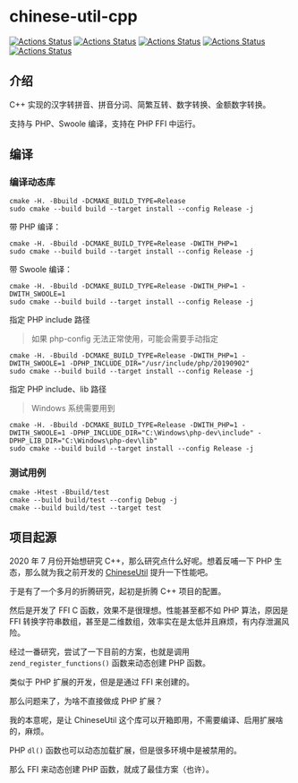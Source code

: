 # chinese-util-cpp

[![Actions Status](https://github.com/Yurunsoft/chinese-util-cpp/workflows/MacOS/badge.svg)](https://github.com/Yurunsoft/chinese-util-cpp/actions)
[![Actions Status](https://github.com/Yurunsoft/chinese-util-cpp/workflows/Windows/badge.svg)](https://github.com/Yurunsoft/chinese-util-cpp/actions)
[![Actions Status](https://github.com/Yurunsoft/chinese-util-cpp/workflows/Ubuntu/badge.svg)](https://github.com/Yurunsoft/chinese-util-cpp/actions)
[![Actions Status](https://github.com/Yurunsoft/chinese-util-cpp/workflows/Style/badge.svg)](https://github.com/Yurunsoft/chinese-util-cpp/actions)
[![Actions Status](https://github.com/Yurunsoft/chinese-util-cpp/workflows/Install/badge.svg)](https://github.com/Yurunsoft/chinese-util-cpp/actions)

## 介绍

C++ 实现的汉字转拼音、拼音分词、简繁互转、数字转换、金额数字转换。

支持与 PHP、Swoole 编译，支持在 PHP FFI 中运行。

## 编译

### 编译动态库

```shell
cmake -H. -Bbuild -DCMAKE_BUILD_TYPE=Release
sudo cmake --build build --target install --config Release -j
```

带 PHP 编译：

```shell
cmake -H. -Bbuild -DCMAKE_BUILD_TYPE=Release -DWITH_PHP=1
sudo cmake --build build --target install --config Release -j
```

带 Swoole 编译：

```shell
cmake -H. -Bbuild -DCMAKE_BUILD_TYPE=Release -DWITH_PHP=1 -DWITH_SWOOLE=1
sudo cmake --build build --target install --config Release -j
```

指定 PHP include 路径

> 如果 php-config 无法正常使用，可能会需要手动指定

```shell
cmake -H. -Bbuild -DCMAKE_BUILD_TYPE=Release -DWITH_PHP=1 -DWITH_SWOOLE=1 -DPHP_INCLUDE_DIR="/usr/include/php/20190902"
sudo cmake --build build --target install --config Release -j
```

指定 PHP include、lib 路径

> Windows 系统需要用到

```shell
cmake -H. -Bbuild -DCMAKE_BUILD_TYPE=Release -DWITH_PHP=1 -DWITH_SWOOLE=1 -DPHP_INCLUDE_DIR="C:\Windows\php-dev\include" -DPHP_LIB_DIR="C:\Windows\php-dev\lib"
sudo cmake --build build --target install --config Release -j
```

### 测试用例

```shell
cmake -Htest -Bbuild/test
cmake --build build/test --config Debug -j
cmake --build build/test --target test
```

## 项目起源

2020 年 7 月份开始想研究 C++，那么研究点什么好呢。想着反哺一下 PHP 生态，那么就为我之前开发的 [ChineseUtil](https://github.com/Yurunsoft/ChineseUtil) 提升一下性能吧。

于是有了一个多月的折腾研究，起初是折腾 C++ 项目的配置。

然后是开发了 FFI C 函数，效果不是很理想。性能甚至都不如 PHP 算法，原因是 FFI 转换字符串数组，甚至是二维数组，效率实在是太低并且麻烦，有内存泄漏风险。

经过一番研究，尝试了一下目前的方案，也就是调用 `zend_register_functions()` 函数来动态创建 PHP 函数。

类似于 PHP 扩展的开发，但是是通过 FFI 来创建的。

那么问题来了，为啥不直接做成 PHP 扩展？

我的本意呢，是让 ChineseUtil 这个库可以开箱即用，不需要编译、启用扩展啥的，麻烦。

PHP `dl()` 函数也可以动态加载扩展，但是很多环境中是被禁用的。

那么 FFI 来动态创建 PHP 函数，就成了最佳方案（也许）。
